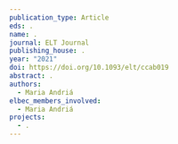 ```yaml
---
publication_type: Article
eds: .
name: .
journal: ELT Journal
publishing_house: .
year: "2021"
doi: https://doi.org/10.1093/elt/ccab019
abstract: .
authors:
  - Maria Andriá
elbec_members_involved:
  - Maria Andriá
projects:
  - .
---
```

